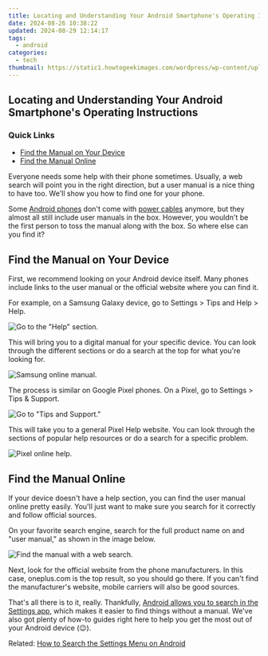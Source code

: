 ```yaml
---
title: Locating and Understanding Your Android Smartphone's Operating Instructions
date: 2024-08-26 10:38:22
updated: 2024-08-29 12:14:17
tags:
  - android
categories:
  - tech
thumbnail: https://static1.howtogeekimages.com/wordpress/wp-content/uploads/2021/11/shutterstock_1349178554.jpg
---
```


## Locating and Understanding Your Android Smartphone's Operating Instructions

### Quick Links

* [Find the Manual on Your Device](https://extra-resources.techidaily.com/navigate-through-windows-11s-best-practices-for-imports/)
* [Find the Manual Online](https://extra-guidance.techidaily.com/new-premium-psd-free-3d-text-treasure-hunt/)

 Everyone needs some help with their phone sometimes. Usually, a web search will point you in the right direction, but a user manual is a nice thing to have too. We'll show you how to find one for your phone.

 Some [Android phones](https://twitter-videos.techidaily.com/hot-takes-highlight-twitters-trending-topics-for-2024/) don't come with [power cables](https://games-able.techidaily.com/bypassing-steam-disconnection-in-windows-11/) anymore, but they almost all still include user manuals in the box. However, you wouldn't be the first person to toss the manual along with the box. So where else can you find it?

##  Find the Manual on Your Device

 First, we recommend looking on your Android device itself. Many phones include links to the user manual or the official website where you can find it.

 For example, on a Samsung Galaxy device, go to Settings > Tips and Help > Help.

![Go to the "Help" section.](https://static1.howtogeekimages.com/wordpress/wp-content/uploads/2022/03/2022-03-04_16-55-39.jpg) 

 This will bring you to a digital manual for your specific device. You can look through the different sections or do a search at the top for what you're looking for.

![Samsung online manual.](https://static1.howtogeekimages.com/wordpress/wp-content/uploads/2022/03/2022-03-04_16-57-13.jpg) 

 The process is similar on Google Pixel phones. On a Pixel, go to Settings > Tips & Support.

![Go to "Tips and Support."](https://static1.howtogeekimages.com/wordpress/wp-content/uploads/2022/03/2022-03-04_16-58-16.jpg) 

 This will take you to a general Pixel Help website. You can look through the sections of popular help resources or do a search for a specific problem.

![Pixel online help.](https://static1.howtogeekimages.com/wordpress/wp-content/uploads/2022/03/2022-03-04_16-59-05.jpg) 

##  Find the Manual Online

 If your device doesn't have a help section, you can find the user manual online pretty easily. You'll just want to make sure you search for it correctly and follow official sources.

 On your favorite search engine, search for the full product name on and "user manual," as shown in the image below.

![Find the manual with a web search.](https://static1.howtogeekimages.com/wordpress/wp-content/uploads/2022/03/2022-03-04_17-01-27.jpg) 

 Next, look for the official website from the phone manufacturers. In this case, oneplus.com is the top result, so you should go there. If you can't find the manufacturer's website, mobile carriers will also be good sources.

 That's all there is to it, really. Thankfully, [Android allows you to search in the Settings app](https://desktop-recording.techidaily.com/in-2024-simplify-virtual-collaboration-a-zoom-setup-overview/), which makes it easier to find things without a manual. We've also got plenty of how-to guides right here to help you get the most out of your Android device (😉).

Related: [How to Search the Settings Menu on Android](https://desktop-recording.techidaily.com/in-2024-simplify-virtual-collaboration-a-zoom-setup-overview/)

<ins class="adsbygoogle"
     style="display:block"
     data-ad-format="autorelaxed"
     data-ad-client="ca-pub-7571918770474297"
     data-ad-slot="1223367746"></ins>



<ins class="adsbygoogle"
     style="display:block"
     data-ad-client="ca-pub-7571918770474297"
     data-ad-slot="8358498916"
     data-ad-format="auto"
     data-full-width-responsive="true"></ins>
